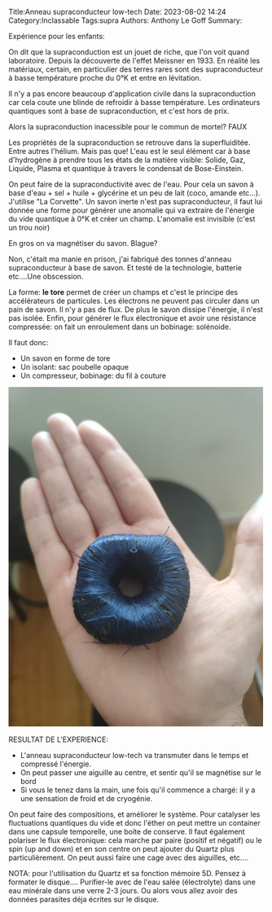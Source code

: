 Title:Anneau supraconducteur low-tech
Date: 2023-08-02 14:24
Category:Inclassable
Tags:supra
Authors: Anthony Le Goff
Summary:

Expérience pour les enfants:

On dit que la supraconduction est un jouet de riche, que l'on voit quand laboratoire. Depuis la découverte de l'effet Meissner en 1933. En réalité les matériaux, certain, en particulier des terres rares sont des supraconducteur à basse température proche du 0°K et entre en lévitation.

Il n'y a pas encore beaucoup d'application civile dans la supraconduction car cela coute une blinde de refroidir à basse température. Les ordinateurs quantiques sont à base de supraconduction, et c'est hors de prix.

Alors la supraconduction inacessible pour le commun de mortel? FAUX

Les propriétés de la supraconduction se retrouve dans la superfluiditée. Entre autres l'hélium. Mais pas que! L'eau est le seul élément car à base d'hydrogène à prendre tous les états de la matière visible: Solide, Gaz, Liquide, Plasma et quantique à travers le condensat de Bose-Einstein.

On peut faire de la supraconductivité avec de l'eau. Pour cela un savon à base d'eau + sel + huile + glycérine et un peu de lait (coco, amande etc...). J'utilise "La Corvette". Un savon inerte n'est pas supraconducteur, il faut lui donnée une forme pour générer une anomalie qui va extraire de l'énergie du vide quantique à 0°K et créer un champ. L'anomalie est invisible (c'est un trou noir)

En gros on va magnétiser du savon. Blague?

Non, c'était ma manie en prison, j'ai fabriqué des tonnes d'anneau supraconducteur à base de savon. Et testé de la technologie, batterie etc....Une obscession. 

La forme: **le tore** permet de créer un champs et c'est le principe des accélérateurs de particules. Les électrons ne peuvent pas circuler dans un pain de savon. Il n'y a pas de flux. De plus le savon dissipe l'énergie, il n'est pas isolée. Enfin, pour générer le flux électronique et avoir une résistance compressée: on fait un enroulement dans un bobinage: solénoide.

Il faut donc:

* Un savon en forme de tore
* Un isolant: sac poubelle opaque
* Un compresseur, bobinage: du fil à couture

![supra](images/supra.jpg)

RESULTAT DE L'EXPERIENCE:

* L'anneau supraconducteur low-tech va transmuter dans le temps et compressé l'énergie.
* On peut passer une aiguille au centre, et sentir qu'il se magnétise sur le bord
* Si vous le tenez dans la main, une fois qu'il commence a chargé: il y a une sensation de froid et de cryogénie.


On peut faire des compositions, et améliorer le système. Pour catalyser les fluctuations quantiques du vide et donc l'éther on peut mettre un container dans une capsule temporelle, une boite de conserve. Il faut également polariser le flux électronique: cela marche par paire (positif et négatif) ou le spin (up and down) et en son centre on peut ajouter du Quartz plus particulièrement. On peut aussi faire une cage avec des aiguilles, etc....

NOTA: pour l'utilisation du Quartz et sa fonction mémoire 5D. Pensez à formater le disque.... Purifier-le avec de l'eau salée (électrolyte) dans une eau minérale dans une verre 2-3 jours. Ou alors vous allez avoir des données parasites déja écrites sur le disque.